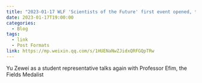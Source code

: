 ```yaml
---
title: "2023-01-17 WLF 'Scientists of the Future' first event opened, the adventure of innovation will soon set sail"
date: 2023-01-17T19:00:00
categories:
  - Blog
tags:
  - link
  - Post Formats
link: https://mp.weixin.qq.com/s/1HUENaNwZJidxQRFGQpTRw
---
```

Yu Zewei as a student representative talks again with Professor Efim, the Fields Medalist
